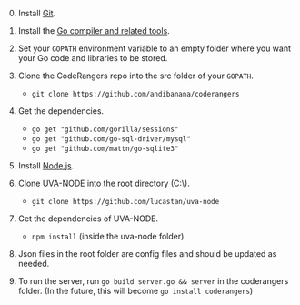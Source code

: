 0. Install [Git](https://git-scm.com/).

1. Install the [Go compiler and related tools](https://golang.org).

2. Set your `GOPATH` environment variable to an empty folder where you want 
   your Go code and libraries to be stored.

3. Clone the CodeRangers repo into the src folder of your `GOPATH`.
     - `git clone https://github.com/andibanana/coderangers`

4. Get the dependencies.
     - `go get "github.com/gorilla/sessions"`
     - `go get "github.com/go-sql-driver/mysql"`
     - `go get "github.com/mattn/go-sqlite3"`

5. Install [Node.js](https://nodejs.org/).

6. Clone UVA-NODE into the root directory (C:\\).
     - `git clone https://github.com/lucastan/uva-node`

7. Get the dependencies of UVA-NODE.
     - `npm install` (inside the uva-node folder)

8. Json files in the root folder are config files and should be updated as needed.

9. To run the server, run `go build server.go && server` in the coderangers 
   folder. (In the future, this will become `go install coderangers`)

